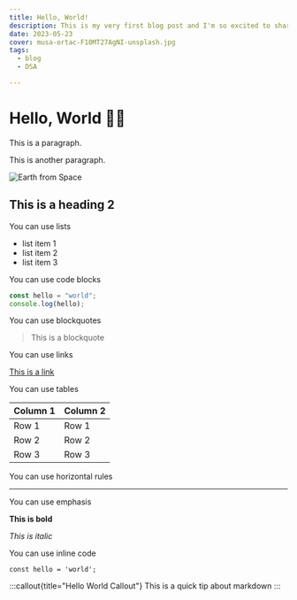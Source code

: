 ```yaml
---
title: Hello, World!
description: This is my very first blog post and I'm so excited to share it with you!
date: 2023-05-23
cover: musa-ortac-F10MT27AgNI-unsplash.jpg
tags:
  - blog
  - DSA

---
```


# Hello, World 👋🏻

This is a paragraph.

This is another paragraph.

![Earth from Space](/images/blog/musa-ortac-F10MT27AgNI-unsplash.jpg)

## This is a heading 2

You can use lists

- list item 1
- list item 2
- list item 3

You can use code blocks

```js
const hello = "world";
console.log(hello);
```

You can use blockquotes

> This is a blockquote

You can use links

[This is a link](https://www.google.com)

You can use tables

| Column 1 | Column 2 |
| -------- | -------- |
| Row 1    | Row 1    |
| Row 2    | Row 2    |
| Row 3    | Row 3    |

You can use horizontal rules

---

You can use emphasis

**This is bold**

_This is italic_

You can use inline code

`const hello = 'world';`

:::callout{title="Hello World Callout"}
This is a quick tip about markdown
:::